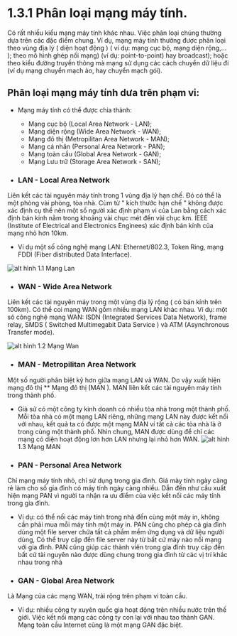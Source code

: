 # 1.3.1 Phân loại mạng máy tính.
Có rất nhiều kiểu mạng máy tính khác nhau. Việc phân loại chúng thường dựa trên các đặc điểm chung. Ví dụ, mạng máy tính thường được phân loại theo vùng địa lý ( diện hoạt động ) ( ví dụ: mạng cục bộ, mạng diện rộng,... ); theo mô hình ghép nối mạng) (ví dụ: point-to-point) hay broadcast); hoặc theo kiểu đường truyền thông mà mạng sử dụng các cách chuyển dữ liệu đi (ví dụ mạng chuyển mạch ảo, hay chuyển mạch gói).
## Phân loại mạng máy tính dưa trên phạm vi:
- Mạng máy tính có thể được chia thành:
  - Mạng cục bộ (Local Area Network - LAN);
  - Mạng diện rộng (Wide Area Network - WAN);
  - Mạng đô thị (Metropilitan Area Network - MAN);
  - Mạng cá nhân (Personal Area Network - PAN);
  - Mạng toàn cầu (Global Area Network - GAN);
  - Mạng Lưu trữ (Storage Area Network - SAN);
 
- ### LAN - Local Area Network
Liên kết các tài nguyên máy tính trong 1 vùng địa lý hạn chế. Đó có thể là một phòng vài phòng, tòa nhà. Cùm từ " kích thước hạn chế " không được xác định cụ thể nên một số người xác định phạm vi của Lan bằng cách xác định bán kinh nằm trong khoảng vài chục mét đến vài chục km. IEEE (Institute of Electrical and Electronics Enginees) xác định bán kính của mạng nhỏ hơn 10km. 
- Ví dụ một số công nghệ mạng LAN: Ethernet/802.3, Token Ring, mạng FDDI (Fiber distributed Data Interface).

![alt](http://hkc.vn/wp-content/uploads/mang-lan-van-phong1.jpg)
hình 1.1 Mạng Lan
  - ### WAN - Wide Area Network
Liên kết các tài nguyên máy trong một vùng địa lý rộng ( có bán kính trên 100km). Có thể coi mạng WAN gồm nhiều mạng LAN khác nhau. Ví dụ: một sô công nghệ mạng WAN: ISDN (Integrated Services Data Network), frame relay, SMDS ( Switched Multimegabit Data Service ) và ATM (Asynchronous Transfer mode).

![alt](http://hkc.vn/wp-content/uploads/mang-WAN-hkc.vn_-300x181.jpg)
hình 1.2 Mạng Wan 
- ### MAN - Metropilitan Area Network
Một số người phân biệt kỹ hơn giữa mạng LAN và WAN. Do vậy xuất hiện mạng đô thị ** Mạng đô thị (MAN ). MAN liên kết các tài nguyên máy tính trong thành phố. 
- Giả sử có một công ty kinh doanh có nhiều tòa nhà trong một thành phố. Mỗi tòa nhà có một mạng LAN riêng, những mạng LAN này được kết nối với nhau, kết quả ta có được một mạng MAN ví tất cả các tòa nhà là ở trong cùng một thành phố. Nhìn chung, MAN được dùng để chỉ các mạng có diện hoạt động lơn hơn LAN nhưng lại nhỏ hơn WAN.
![alt](http://hkc.vn/wp-content/uploads/mang-MAN-hkc.vn_-300x277.png)
hình 1.3 Mạng MAN
- ### PAN - Personal Area Network
Chỉ mạng máy tính nhỏ, chỉ sử dụng trong gia đình. Giá mày tính ngày càng rẻ làm cho số gia đình có máy tính ngày càng nhiều. Dẫn đến như cầu xuất hiện mạng PAN vì người ta nhận ra ưu điểm của việc kết nối các máy tính trong gia đình. 
- Ví dụ: có thể nối các máy tính trong nhà đến cùng một máy in, không cần phải mua mỗi máy tính một máy in. PAN cũng cho phép cả gia đình dùng một file server chứa tất cả phầm mềm ứng dụng và dữ liệu người dùng, Có thể truy cập đến file server này từ bất cứ máy nào nối mạng với gia đình. PAN cũng giúp các thành viên trong gia đình truy cập đến bất cứ tài nguyên nào được dùng chung trong gia đình từ các vị trí khác nhau trong nhà
- ### GAN - Global Area Network
Là Mạng của các mạng WAN, trải rộng trên phạm vi toàn cầu.  
  - Ví dụ: nhiều công ty xuyên quốc gia hoạt động trên nhiều nước trên thế giới. Việc kết nối mạng các công ty con lại với nhau tao thành GAN. Mạng toàn cầu Internet cũng là một mạng GAN đặc biệt.
